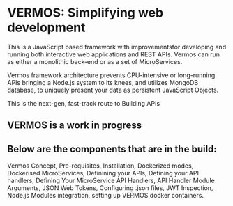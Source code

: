 # VERMOS: Simplifying web development

This is a JavaScript based framework with improvementsfor developing and running both interactive web applications and REST APIs. Vermos can run as either a monolithic back-end or as a set of MicroServices.

Vermos framework architecture prevents CPU-intensive or long-running APIs bringing a Node.js system to its knees, and utilizes MongoDB database, to uniquely present your data as persistent JavaScript Objects.

This is the next-gen, fast-track route to Building APIs


## VERMOS is a work in progress

## Below are the components that are in the build:

Vermos Concept, Pre-requisites, Installation, Dockerized modes, Dockerised MicroServices, Definining your APIs, Defining your API handlers, Defining Your MicroService API Handlers, API Handler Module Arguments, JSON Web Tokens, Configuring .json files, JWT Inspection, Node.js Modules integration, setting up VERMOS docker containers.
